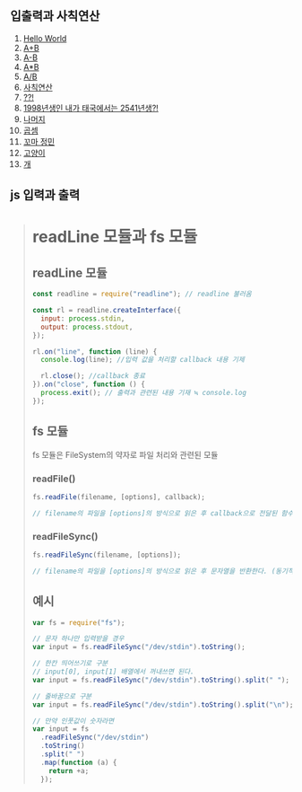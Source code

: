 ## 입출력과 사칙연산

1. [Hello World](./Hello%20World.md)
1. [A+B](./A%2BB.md)
1. [A-B](./A-B.md)
1. [A\*B](./A*B.md)
1. [A/B](./A%EF%BC%8FB.md)
1. [사칙연산](./%EC%82%AC%EC%B9%99%EC%97%B0%EC%82%B0.md)
1. [??!](./%3F%3F!.md)
1. [1998년생인 내가 태국에서는 2541년생?!](./1998%EB%85%84%EC%83%9D%EC%9D%B8%20%EB%82%B4%EA%B0%80%20%ED%83%9C%EA%B5%AD%EC%97%90%EC%84%9C%EB%8A%94%202541%EB%85%84%EC%83%9D%3F!.md)
1. [나머지](./%EB%82%98%EB%A8%B8%EC%A7%80.md)
1. [곱셈](./%EA%B3%B1%EC%85%88.md)
1. [꼬마 정민](./%EA%BC%AC%EB%A7%88%20%EC%A0%95%EB%AF%BC.md)
1. [고양이](./%EA%B3%A0%EC%96%91%EC%9D%B4.md)
1. [개](./%EA%B0%9C.md)

## js 입력과 출력

> # readLine 모듈과 fs 모듈
>
> ## readLine 모듈
>
> ```javascript
> const readline = require("readline"); // readline 불러옴
>
> const rl = readline.createInterface({
>   input: process.stdin,
>   output: process.stdout,
> });
>
> rl.on("line", function (line) {
>   console.log(line); //입력 값을 처리할 callback 내용 기제
>
>   rl.close(); //callback 종료
> }).on("close", function () {
>   process.exit(); // 출력과 관련된 내용 기재 ≒ console.log
> });
> ```
>
> ## fs 모듈
>
> fs 모듈은 FileSystem의 약자로 파일 처리와 관련된 모듈
>
> ### readFile()
>
> ```javascript
> fs.readFile(filename, [options], callback);
>
> // filename의 파일을 [options]의 방식으로 읽은 후 callback으로 전달된 함수를 호출한다. (비동기적)
> ```
>
> ### readFileSync()
>
> ```javascript
> fs.readFileSync(filename, [options]);
>
> // filename의 파일을 [options]의 방식으로 읽은 후 문자열을 반환한다. (동기적)
> ```
>
> ## 예시
>
> ```javascript
> var fs = require("fs");
>
> // 문자 하나만 입력받을 경우
> var input = fs.readFileSync("/dev/stdin").toString();
>
> // 한칸 띄어쓰기로 구분
> // input[0], input[1] 배열에서 꺼내쓰면 된다.
> var input = fs.readFileSync("/dev/stdin").toString().split(" ");
>
> // 줄바꿈으로 구분
> var input = fs.readFileSync("/dev/stdin").toString().split("\n");
>
> // 만약 인풋값이 숫자라면
> var input = fs
>   .readFileSync("/dev/stdin")
>   .toString()
>   .split(" ")
>   .map(function (a) {
>     return +a;
>   });
> ```
